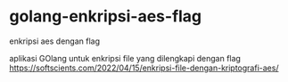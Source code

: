 # golang-enkripsi-aes-flag
enkripsi aes dengan flag

aplikasi GOlang untuk enkripsi file yang dilengkapi dengan flag
https://softscients.com/2022/04/15/enkripsi-file-dengan-kriptografi-aes/
